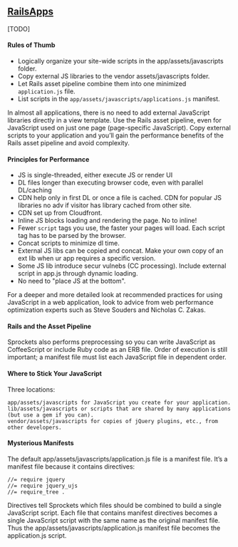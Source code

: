 ## [RailsApps](http://railsapps.github.io/rails-javascript-include-external.html)
[TODO]

#### Rules of Thumb
- Logically organize your site-wide scripts in the app/assets/javascripts folder.
- Copy external JS libraries to the vendor assets/javascripts folder.
- Let Rails asset pipeline combine them into one minimized `application.js` file.
- List scripts in the `app/assets/javascripts/applications.js` manifest.

In almost all applications, there is no need to add external JavaScript libraries directly in a view template. Use the Rails asset pipeline, even for JavaScript used on just one page (page-specific JavaScript). Copy external scripts to your application and you’ll gain the performance benefits of the Rails asset pipeline and avoid complexity.

#### Principles for Performance
- JS is single-threaded, either execute JS or render UI
- DL files longer than executing browser code, even with parallel DL/caching
- CDN help only in first DL or once a file is cached. CDN for popular JS libraries no adv if visitor has library cached from other site.
- CDN set up from Cloudfront.
- Inline JS blocks loading and rendering the page. No to inline!
- Fewer `script` tags you use, the faster your pages will load. Each script tag has to be parsed by the browser.
- Concat scripts to minimize dl time.
- External JS libs can be copied and concat. Make your own copy of an ext lib when ur app requires a specific version.
- Some JS lib introduce secur vulnebs (CC processing). Include external script in app.js through dynamic loading.
- No need to "place JS at the bottom".

For a deeper and more detailed look at recommended practices for using JavaScript in a web application, look to advice from web performance optimization experts such as Steve Souders and Nicholas C. Zakas.

#### Rails and the Asset Pipeline

Sprockets also performs preprocessing so you can write JavaScript as CoffeeScript or include Ruby code as an ERB file. Order of execution is still important; a manifest file must list each JavaScript file in dependent order.

#### Where to Stick Your JavaScript

Three locations:

	app/assets/javascripts for JavaScript you create for your application.
	lib/assets/javascripts or scripts that are shared by many applications (but use a gem if you can).
	vendor/assets/javascripts for copies of jQuery plugins, etc., from other developers.

#### Mysterious Manifests

The default app/assets/javascripts/application.js file is a manifest file. It’s a manifest file because it contains directives:

	//= require jquery
	//= require jquery_ujs
	//= require_tree .

Directives tell Sprockets which files should be combined to build a single JavaScript script. Each file that contains manifest directives becomes a single JavaScript script with the same name as the original manifest file. Thus the app/assets/javascripts/application.js manifest file becomes the application.js script.















